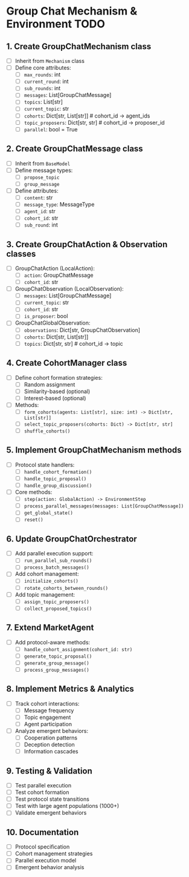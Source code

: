 # Group Chat Mechanism & Environment TODO

## 1. Create GroupChatMechanism class
- [ ] Inherit from `Mechanism` class
- [ ] Define core attributes:
  - [ ] `max_rounds`: int
  - [ ] `current_round`: int 
  - [ ] `sub_rounds`: int
  - [ ] `messages`: List[GroupChatMessage]
  - [ ] `topics`: List[str]
  - [ ] `current_topic`: str
  - [ ] `cohorts`: Dict[str, List[str]] # cohort_id -> agent_ids
  - [ ] `topic_proposers`: Dict[str, str] # cohort_id -> proposer_id
  - [ ] `parallel`: bool = True

## 2. Create GroupChatMessage class
- [ ] Inherit from `BaseModel`
- [ ] Define message types:
  - [ ] `propose_topic`
  - [ ] `group_message` 
- [ ] Define attributes:
  - [ ] `content`: str
  - [ ] `message_type`: MessageType
  - [ ] `agent_id`: str
  - [ ] `cohort_id`: str
  - [ ] `sub_round`: int

## 3. Create GroupChatAction & Observation classes
- [ ] GroupChatAction (LocalAction):
  - [ ] `action`: GroupChatMessage
  - [ ] `cohort_id`: str
- [ ] GroupChatObservation (LocalObservation):
  - [ ] `messages`: List[GroupChatMessage]
  - [ ] `current_topic`: str
  - [ ] `cohort_id`: str
  - [ ] `is_proposer`: bool
- [ ] GroupChatGlobalObservation:
  - [ ] `observations`: Dict[str, GroupChatObservation]
  - [ ] `cohorts`: Dict[str, List[str]]
  - [ ] `topics`: Dict[str, str] # cohort_id -> topic

## 4. Create CohortManager class
- [ ] Define cohort formation strategies:
  - [ ] Random assignment
  - [ ] Similarity-based (optional)
  - [ ] Interest-based (optional)
- [ ] Methods:
  - [ ] `form_cohorts(agents: List[str], size: int) -> Dict[str, List[str]]`
  - [ ] `select_topic_proposers(cohorts: Dict) -> Dict[str, str]`
  - [ ] `shuffle_cohorts()`

## 5. Implement GroupChatMechanism methods
- [ ] Protocol state handlers:
  - [ ] `handle_cohort_formation()`
  - [ ] `handle_topic_proposal()`
  - [ ] `handle_group_discussion()`
- [ ] Core methods:
  - [ ] `step(action: GlobalAction) -> EnvironmentStep`
  - [ ] `process_parallel_messages(messages: List[GroupChatMessage])`
  - [ ] `get_global_state()`
  - [ ] `reset()`

## 6. Update GroupChatOrchestrator
- [ ] Add parallel execution support:
  - [ ] `run_parallel_sub_rounds()`
  - [ ] `process_batch_messages()`
- [ ] Add cohort management:
  - [ ] `initialize_cohorts()`
  - [ ] `rotate_cohorts_between_rounds()`
- [ ] Add topic management:
  - [ ] `assign_topic_proposers()`
  - [ ] `collect_proposed_topics()`

## 7. Extend MarketAgent
- [ ] Add protocol-aware methods:
  - [ ] `handle_cohort_assignment(cohort_id: str)`
  - [ ] `generate_topic_proposal()`
  - [ ] `generate_group_message()`
  - [ ] `process_group_messages()`

## 8. Implement Metrics & Analytics
- [ ] Track cohort interactions:
  - [ ] Message frequency
  - [ ] Topic engagement
  - [ ] Agent participation
- [ ] Analyze emergent behaviors:
  - [ ] Cooperation patterns
  - [ ] Deception detection
  - [ ] Information cascades

## 9. Testing & Validation
- [ ] Test parallel execution
- [ ] Test cohort formation
- [ ] Test protocol state transitions
- [ ] Test with large agent populations (1000+)
- [ ] Validate emergent behaviors

## 10. Documentation
- [ ] Protocol specification
- [ ] Cohort management strategies
- [ ] Parallel execution model
- [ ] Emergent behavior analysis
